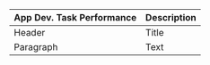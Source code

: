 | App Dev. Task Performance | Description |
| ----------- | ----------- |
| Header | Title |
| Paragraph | Text |
